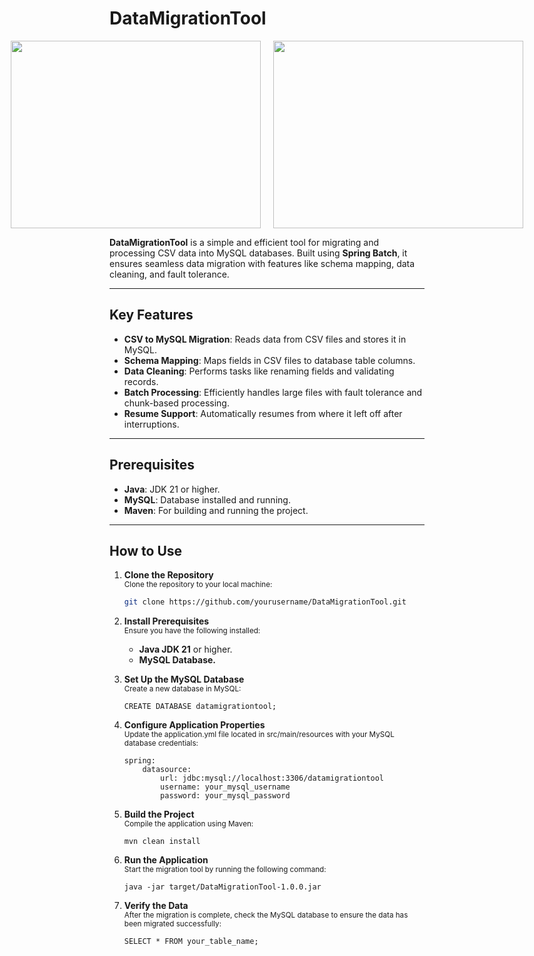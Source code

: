 # DataMigrationTool


<div style="display: flex; justify-content: center; align-items: center;">
    <img src="/home/suraj/Code/Projects/csv-to-mysql/target/classes/com/batch/csv_to_mysql/model/1707976746852-removebg-preview.png" style="width: 400px; height: 300px; object-fit: contain; margin-right: 20px;" />
    <img src="https://miro.medium.com/v2/resize:fit:1400/1*dU4B5Jg2opVXRmGhiBYXdQ.png" style="width: 400px; height: 300px; object-fit: contain;" />
</div>



**DataMigrationTool** is a simple and efficient tool for migrating and processing CSV data into MySQL databases. Built using **Spring Batch**, it ensures seamless data migration with features like schema mapping, data cleaning, and fault tolerance.

---

## Key Features

- **CSV to MySQL Migration**: Reads data from CSV files and stores it in MySQL.
- **Schema Mapping**: Maps fields in CSV files to database table columns.
- **Data Cleaning**: Performs tasks like renaming fields and validating records.
- **Batch Processing**: Efficiently handles large files with fault tolerance and chunk-based processing.
- **Resume Support**: Automatically resumes from where it left off after interruptions.

---

## Prerequisites

- **Java**: JDK 21 or higher.
- **MySQL**: Database installed and running.
- **Maven**: For building and running the project.

---

## How to Use

1. **Clone the Repository**  
    <small>Clone the repository to your local machine:</small>
   
   ```bash
   git clone https://github.com/yourusername/DataMigrationTool.git
2. **Install Prerequisites**  
    <small>Ensure you have the following installed:</small>

    - **Java JDK 21**  or higher.
    - **MySQL Database.**

3. **Set Up the MySQL Database**  
    <small>Create a new database in MySQL:</small>
    ```
    CREATE DATABASE datamigrationtool;
4. **Configure Application Properties**  
    <small>Update the application.yml file located in src/main/resources with your MySQL database credentials:</small>
    ```
    spring:
        datasource:
            url: jdbc:mysql://localhost:3306/datamigrationtool
            username: your_mysql_username
            password: your_mysql_password
5. **Build the Project**  
    <small>Compile the application using Maven:</small>
    ```
    mvn clean install
6. **Run the Application**  
    <small>Start the migration tool by running the following command:</small>
    ```
    java -jar target/DataMigrationTool-1.0.0.jar

7. **Verify the Data**  
    <small>After the migration is complete, check the MySQL database to ensure the data has been migrated successfully:</small>
    ```
    SELECT * FROM your_table_name;